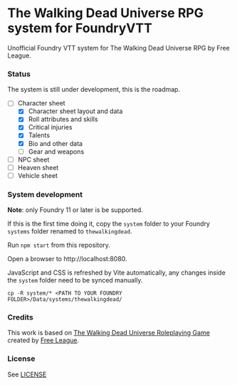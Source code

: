 # The Walking Dead Universe RPG system for FoundryVTT

Unofficial Foundry VTT system for The Walking Dead Universe RPG by Free League.

### Status

The system is still under development, this is the roadmap.

-   [ ] Character sheet
    -   [x] Character sheet layout and data
    -   [x] Roll attributes and skills
    -   [x] Critical injuries
    -   [x] Talents
    -   [x] Bio and other data
    -   [ ] Gear and weapons
-   [ ] NPC sheet
-   [ ] Heaven sheet
-   [ ] Vehicle sheet

### System development

**Note**: only Foundry 11 or later is be supported.

If this is the first time doing it, copy the `system` folder to your Foundry `systems` folder renamed to `thewalkingdead`.

Run `npm start` from this repository.

Open a browser to http://localhost:8080.

JavaScript and CSS is refreshed by Vite automatically, any changes inside the `system` folder need to be synced manually.

```
cp -R system/* <PATH TO YOUR FOUNDRY FOLDER>/Data/systems/thewalkingdead/
```

### Credits

This work is based on [The Walking Dead Universe Roleplaying Game](https://www.thewalkingdead-rpg.com/) created by [Free League](https://freeleaguepublishing.com/).

### License

See [LICENSE](/LICENSE)
